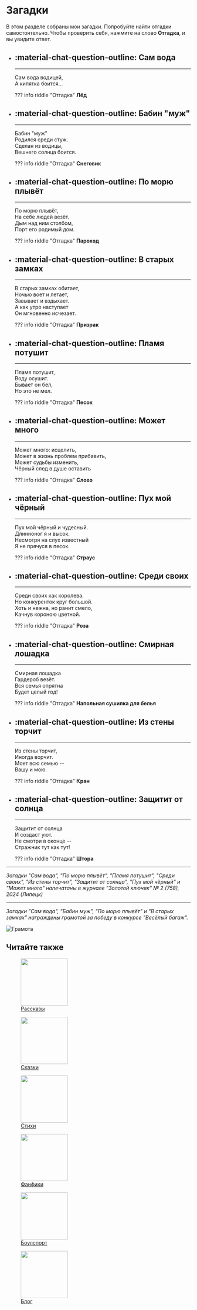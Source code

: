 # Загадки

В этом разделе собраны мои загадки. Попробуйте найти отгадки самостоятельно. Чтобы проверить себя, нажмите на слово **Отгадка**, и вы увидите ответ.

<div class="grid cards riddles" markdown>

- ## :material-chat-question-outline: Сам вода

    ---

    Сам вода водицей,  
    А кипятка боится...

    ??? info riddle "Отгадка"
        **Лёд**

- ## :material-chat-question-outline: Бабин "муж"

    ---

    Бабин "муж"  
    Родился среди стуж.  
    Сделан из водицы,  
    Вешнего солнца боится.

    ??? info riddle "Отгадка"
        **Снеговик**

- ## :material-chat-question-outline: По морю плывёт

    ---

    По морю плывёт,  
    На себе людей везёт.  
    Дым над ним столбом,  
    Порт его родимый дом.

    ??? info riddle "Отгадка"
        **Пароход**

- ## :material-chat-question-outline: В старых замках

    ---

    В старых замках обитает,  
    Ночью воет и летает,  
    Завывает и вздыхает.  
    А как утро наступает  
    Он мгновенно исчезает.

    ??? info riddle "Отгадка"
        **Призрак**


- ## :material-chat-question-outline: Пламя потушит

    ---

    Пламя потушит,  
    Воду осушит.  
    Бывает он бел,  
    Но это не мел.

    ??? info riddle "Отгадка"
        **Песок**

- ## :material-chat-question-outline: Может много

    ---

    Может много: исцелить,  
    Может в жизнь проблем прибавить,  
    Может судьбы изменить,  
    Чёрный след в душе оставить

    ??? info riddle "Отгадка"
        **Слово**

- ## :material-chat-question-outline: Пух мой чёрный

    ---

    Пух мой чёрный и чудесный.  
    Длинноног я и высок.  
    Несмотря на слух известный  
    Я не прячуся в песок.

    ??? info riddle "Отгадка"
        **Страус**

- ## :material-chat-question-outline: Среди своих

    ---

    Среди своих как королева.  
    Но конкуренток круг большой.  
    Хоть и нежна, но ранит смело,  
    Качнув короною цветной.

    ??? info riddle "Отгадка"
        **Роза**

- ## :material-chat-question-outline: Смирная лошадка

    ---

    Смирная лошадка  
    Гардероб везёт.  
    Вся семья опрятна  
    Будет целый год!

    ??? info riddle "Отгадка"
        **Напольная сушилка для белья**

- ## :material-chat-question-outline: Из стены торчит

    ---

    Из стены торчит,  
    Иногда ворчит.  
    Моет всю семью --  
    Вашу и мою.

    ??? info riddle "Отгадка"
        **Кран**

- ## :material-chat-question-outline: Защитит от солнца

    ---

    Защитит от солнца  
    И создаст уют.  
    Не смотри в оконце --  
    Стражник тут как тут!

    ??? info riddle "Отгадка"
        **Штора**

</div>

***

*Загадки "Сам вода", "По морю плывёт", "Пламя потушит", "Среди своих", "Из стены торчит", "Защитит от солнца", "Пух мой чёрный" и "Может много" напечатаны в журнале "Золотой ключик" № 2 (758), 2024 (Липецк)*

***

*Загадки "Сам вода", "Бабин муж", "По морю плывёт" и "В старых замках" награждены грамотой за победу в конкурсе "Весёлый багаж".*

![Грамота](images/achievements/gramota.jpg)

## Читайте также

<div class="figures-wrapper">

<div class="menu-figures">
<a href="../stories">
<figure><img class="menu-img" width="128" height="128" src="../images/small/snowman.jpg" />
<figcaption>Рассказы</figcaption>
</figure></a>
</div>

<div class="menu-figures">
<a href="../tales">
<figure><img class="menu-img" width="128" height="128" src="../images/small/bird-princess.jpg" />
<figcaption>Сказки</figcaption>
</figure></a>
</div>

<div class="menu-figures">
<a href="../poems">
<figure><img class="menu-img" width="128" height="128" src="../images/small/dad-hedgehog.jpg" />
<figcaption>Стихи</figcaption>
</figure></a>
</div>

<div class="menu-figures">
<a href="../fanfics">
<figure><img class="menu-img" width="128" height="128" src="../images/small/filiamon.jpg" />
<figcaption>Фанфики</figcaption>
</figure></a>
</div>

<div class="menu-figures">
<a href="../boulsport">
<figure><img class="menu-img" width="128" height="128" src="../images/small/boulsport.jpg" />
<figcaption>Боулспорт</figcaption>
</figure></a>
</div>

<div class="menu-figures">
<a href="../blog">
<figure><img class="menu-img" width="128" height="128" src="../images/small/quote.jpg" />
<figcaption>Блог</figcaption>
</figure></a>
</div>

</div>
